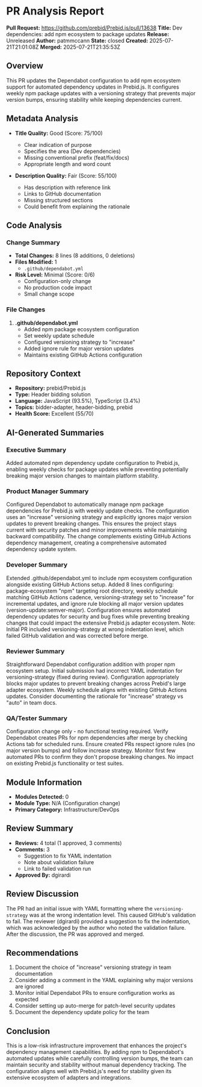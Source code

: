 # PR Analysis Report

**Pull Request:** https://github.com/prebid/Prebid.js/pull/13638
**Title:** Dev dependencies: add npm ecosystem to package updates
**Release:** Unreleased
**Author:** patmmccann
**State:** closed
**Created:** 2025-07-21T21:01:08Z
**Merged:** 2025-07-21T21:35:53Z

## Overview

This PR updates the Dependabot configuration to add npm ecosystem support for automated dependency updates in Prebid.js. It configures weekly npm package updates with a versioning strategy that prevents major version bumps, ensuring stability while keeping dependencies current.

## Metadata Analysis

- **Title Quality:** Good (Score: 75/100)
  - Clear indication of purpose
  - Specifies the area (Dev dependencies)
  - Missing conventional prefix (feat/fix/docs)
  - Appropriate length and word count

- **Description Quality:** Fair (Score: 55/100)
  - Has description with reference link
  - Links to GitHub documentation
  - Missing structured sections
  - Could benefit from explaining the rationale

## Code Analysis

### Change Summary
- **Total Changes:** 8 lines (8 additions, 0 deletions)
- **Files Modified:** 1
  - `.github/dependabot.yml`
- **Risk Level:** Minimal (Score: 0/6)
  - Configuration-only change
  - No production code impact
  - Small change scope

### File Changes
1. **.github/dependabot.yml**
   - Added npm package ecosystem configuration
   - Set weekly update schedule
   - Configured versioning strategy to "increase"
   - Added ignore rule for major version updates
   - Maintains existing GitHub Actions configuration

## Repository Context

- **Repository:** prebid/Prebid.js
- **Type:** Header bidding solution
- **Language:** JavaScript (93.5%), TypeScript (3.4%)
- **Topics:** bidder-adapter, header-bidding, prebid
- **Health Score:** Excellent (55/70)

## AI-Generated Summaries

### Executive Summary
Added automated npm dependency update configuration to Prebid.js, enabling weekly checks for package updates while preventing potentially breaking major version changes to maintain platform stability.

### Product Manager Summary
Configured Dependabot to automatically manage npm package dependencies for Prebid.js with weekly update checks. The configuration uses an "increase" versioning strategy and explicitly ignores major version updates to prevent breaking changes. This ensures the project stays current with security patches and minor improvements while maintaining backward compatibility. The change complements existing GitHub Actions dependency management, creating a comprehensive automated dependency update system.

### Developer Summary
Extended .github/dependabot.yml to include npm ecosystem configuration alongside existing GitHub Actions setup. Added 8 lines configuring: package-ecosystem "npm" targeting root directory, weekly schedule matching GitHub Actions cadence, versioning-strategy set to "increase" for incremental updates, and ignore rule blocking all major version updates (version-update:semver-major). Configuration ensures automated dependency updates for security and bug fixes while preventing breaking changes that could impact the extensive Prebid.js adapter ecosystem. Note: Initial PR included versioning-strategy at wrong indentation level, which failed GitHub validation and was corrected before merge.

### Reviewer Summary
Straightforward Dependabot configuration addition with proper npm ecosystem setup. Initial submission had incorrect YAML indentation for versioning-strategy (fixed during review). Configuration appropriately blocks major updates to prevent breaking changes across Prebid's large adapter ecosystem. Weekly schedule aligns with existing GitHub Actions updates. Consider documenting the rationale for "increase" strategy vs "auto" in team docs.

### QA/Tester Summary
Configuration change only - no functional testing required. Verify Dependabot creates PRs for npm dependencies after merge by checking Actions tab for scheduled runs. Ensure created PRs respect ignore rules (no major version bumps) and follow increase strategy. Monitor first few automated PRs to confirm they don't propose breaking changes. No impact on existing Prebid.js functionality or test suites.

## Module Information

- **Modules Detected:** 0
- **Module Type:** N/A (Configuration change)
- **Primary Category:** Infrastructure/DevOps

## Review Summary

- **Reviews:** 4 total (1 approved, 3 comments)
- **Comments:** 3
  - Suggestion to fix YAML indentation
  - Note about validation failure
  - Link to failed validation run
- **Approved By:** dgirardi

## Review Discussion

The PR had an initial issue with YAML formatting where the `versioning-strategy` was at the wrong indentation level. This caused GitHub's validation to fail. The reviewer (dgirardi) provided a suggestion to fix the indentation, which was acknowledged by the author who noted the validation failure. After the discussion, the PR was approved and merged.

## Recommendations

1. Document the choice of "increase" versioning strategy in team documentation
2. Consider adding a comment in the YAML explaining why major versions are ignored
3. Monitor initial Dependabot PRs to ensure configuration works as expected
4. Consider setting up auto-merge for patch-level security updates
5. Document the dependency update policy for the team

## Conclusion

This is a low-risk infrastructure improvement that enhances the project's dependency management capabilities. By adding npm to Dependabot's automated updates while carefully controlling version bumps, the team can maintain security and stability without manual dependency tracking. The configuration aligns well with Prebid.js's need for stability given its extensive ecosystem of adapters and integrations.